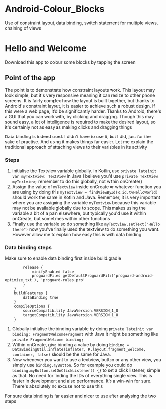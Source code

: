 # Android-Colour_Blocks
Use of constraint layout, data binding, switch statement for multiple views, chaining of views

# Hello and Welcome
Download this app to colour some blocks by tapping the screen

## Point of the app
The point is to demonstrate how constraint layouts work. This layout may look simple, but it's very responsive
meaning it can resize to other phone screens. It is fairly complex how the layout is built together, but thanks to Android's
constraint layout, it is easier to achieve such a robust design. If this were a web page, it'd be significantly harder.
Thanks to Android, there's a GUI that you can work with, by clicking and dragging. Though this may sound easy, a lot of 
intelligence is required to make the desired layout, so it's certainly not as easy as making clicks and dragging things

Data binding is indeed used. I didn't have to use it, but I did, just for the sake of practise. And using it makes things far easier. 
Let me explain the traditional approach of attaching views to their variables in its activity

### Steps

1. initialise the Textview variable globally. In Kotlin, use ```private lateinit var myTextview: TextView``` in Java I believe you'd use ```private TextView myTextview;``` 
remember to do this globally, not within onCreate()
2. Assign the value of ```myTextview``` inside onCreate or whatever function you are using by doing this ```myTextview = findViewById(R.id.tvHelloWorld)```
should work the same in Kotlin and Java. Remember, it is very important where you are assigning the variable ```myTextview``` because this variable may not be available 
globally due to scope. This makes using the variable a bit of a pain elsewhere, but typically you'd use it within onCreate, but sometimes within other functions
3. Finally use the variable so do something like ```myTextview.setText("Hello there")``` now you've finally used the textview to do something you want. However allow me to explain
how easy this is with data binding

### Data binding steps
Make sure to enable data binding first inside build.gradle 
```    buildTypes {
        release {
            minifyEnabled false
            proguardFiles getDefaultProguardFile('proguard-android-optimize.txt'), 'proguard-rules.pro'
        }
    }
    buildFeatures {
        dataBinding true
    }
    compileOptions {
        sourceCompatibility JavaVersion.VERSION_1_8
        targetCompatibility JavaVersion.VERSION_1_8
    }
 ```

1. Globally initialise the binding variable by doing ```private lateinit var binding: FragmentWelcomeFragment``` with Java it might be something like ```private FragmentWelcome binding;```
2. Within onCreate, give binding a value by doing ```binding = DataBindingUtil.inflate(inflater, R.layout.fragment_welcome, container, false)``` should be the same for Java. 
3. Now whenever you want to use a textview, button or any other view, you simply use ```binding.myButton```. So for example you could do
```binding.myButton.setOnClickListener() {}``` to set a click listener, simple as that. No need for finding the IDs of everything single view. This is faster in development
and also performance. It's a win-win for sure. There's absolutely no excuse not to use this

For sure data binding is far easier and nicer to use after analysing the two steps
